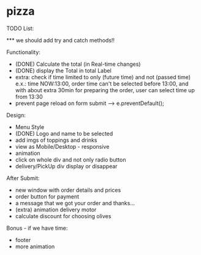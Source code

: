 # pizza
TODO List:

*** we should add try and catch methods!!

Functionality:
* (DONE)  Calculate the total (in Real-time changes)
* (DONE) display the Total in total Label
* extra: check if time limited to only (future time) and not (passed time)
  e.x.: time NOW:13:00, order time can't be selected before 13:00, and with about extra 30min for preparing the order, user can select time up from 13:30
* prevent page reload on form submit -->    e.preventDefault();

Design:
* Menu Style
* (DONE) Logo and name to be selected
* add imgs of toppings and drinks
* view as  Mobile/Desktop - responsive
* animation
* click on whole div and not only radio button
* delivery/PickUp div display or disappear


After Submit:
* new window with order details and prices 
* order button for payment 
* a message that we got your order and thanks...
* (extra) animation delivery motor 
* calculate discount for choosing olives

Bonus - if we have time:
* footer
* more animation
